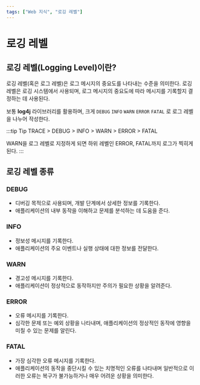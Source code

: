 ```yaml
---
tags: ["Web 지식", "로깅 레벨"]
---
```


# 로깅 레벨

<Tags />

## 로깅 레벨(Logging Level)이란?

로깅 레벨(혹은 로그 레벨)은 로그 메시지의 중요도를 나타내는 수준을 의미한다.
로깅 레벨은 로깅 시스템에서 사용되며, 로그 메시지의 중요도에 따라 메시지를 기록할지 결정하는 데 사용된다.

보통 **log4j** 라이브러리를 활용하며, 크게 `DEBUG` `INFO` `WARN` `ERROR` `FATAL` 로 로그 레벨을 나누어 작성한다.

:::tip Tip
TRACE > DEBUG > INFO > WARN > ERROR > FATAL

WARN을 로그 레벨로 지정하게 되면 하위 레벨인 ERROR, FATAL까지 로그가 찍히게 된다.
:::

## 로깅 레벨 종류

### DEBUG

- 디버깅 목적으로 사용되며, 개발 단계에서 상세한 정보를 기록한다.
- 애플리케이션의 내부 동작을 이해하고 문제를 분석하는 데 도움을 준다.

### INFO

- 정보성 메시지를 기록한다.
- 애플리케이션의 주요 이벤트나 실행 상태에 대한 정보를 전달한다.

### WARN

- 경고성 메시지를 기록한다.
- 애플리케이션이 정상적으로 동작하지만 주의가 필요한 상황을 알려준다.

### ERROR

- 오류 메시지를 기록한다.
- 심각한 문제 또는 예외 상황을 나타내며, 애플리케이션의 정상적인 동작에 영향을 미칠 수 있는 문제를 알린다.

### FATAL

- 가장 심각한 오류 메시지를 기록한다.
- 애플리케이션의 동작을 중단시킬 수 있는 치명적인 오류를 나타내며 일반적으로 이러한 오류는 복구가 불가능하거나 매우 어려운 상황을 의미한다.
